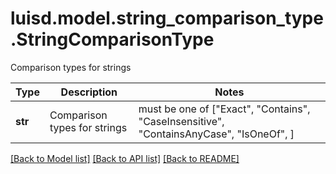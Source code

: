 # luisd.model.string_comparison_type.StringComparisonType

Comparison types for strings

Type | Description | Notes
------------- | ------------- | -------------
**str** | Comparison types for strings |  must be one of ["Exact", "Contains", "CaseInsensitive", "ContainsAnyCase", "IsOneOf", ]

[[Back to Model list]](../../README.md#documentation-for-models) [[Back to API list]](../../README.md#documentation-for-api-endpoints) [[Back to README]](../../README.md)

